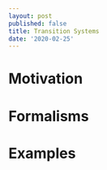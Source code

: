 ```yaml
---
layout: post
published: false
title: Transition Systems
date: '2020-02-25'
---
```

# Motivation
# Formalisms
# Examples
